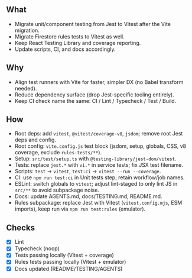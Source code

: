 ## What

- Migrate unit/component testing from Jest to Vitest after the Vite migration.
- Migrate Firestore rules tests to Vitest as well.
- Keep React Testing Library and coverage reporting.
- Update scripts, CI, and docs accordingly.

## Why

- Align test runners with Vite for faster, simpler DX (no Babel transform needed).
- Reduce dependency surface (drop Jest-specific tooling entirely).
- Keep CI check name the same: CI / Lint / Typecheck / Test / Build.

## How

- Root deps: add `vitest`, `@vitest/coverage-v8`, `jsdom`; remove root Jest deps and config.
- Root config: `vite.config.js` test block (jsdom, setup, globals, CSS, v8 coverage, exclude `rules-tests/**`).
- Setup: `src/test/setup.ts` with `@testing-library/jest-dom/vitest`.
- Tests: replace `jest.*` with `vi.*` in service tests; fix JSX test filename.
- Scripts: `test` -> `vitest`, `test:ci` -> `vitest --run --coverage`.
- CI: use `npm run test:ci` in Unit tests step; retain workflow/job names.
- ESLint: switch globals to `vitest`; adjust lint-staged to only lint JS in `src/**` to avoid subpackage noise.
- Docs: update AGENTS.md, docs/TESTING.md, README.md.
- Rules subpackage: replace Jest with Vitest (`vitest.config.mjs`, ESM imports), keep run via `npm run test:rules` (emulator).

## Checks

- [x] Lint
- [x] Typecheck (noop)
- [x] Tests passing locally (Vitest + coverage)
- [x] Rules tests passing locally (Vitest + emulator)
- [x] Docs updated (README/TESTING/AGENTS)
